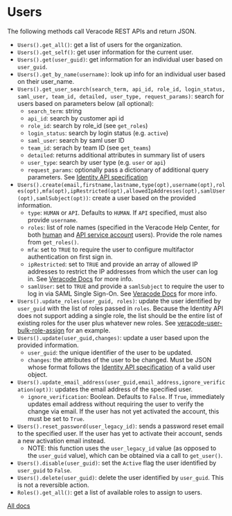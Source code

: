 # Users

The following methods call Veracode REST APIs and return JSON.

- `Users().get_all()`: get a list of users for the organization.
- `Users().get_self()`: get user information for the current user.
- `Users().get(user_guid)`: get information for an individual user based on `user_guid`.
- `Users().get_by_name(username)`: look up info for an individual user based on their user_name.
- `Users().get_user_search(search_term, api_id, role_id, login_status, saml_user, team_id, detailed, user_type, request_params)`: search for users based on parameters below (all optional):
  - `search_term`: string
  - `api_id`: search by customer api id
  - `role_id`: search by role_id (see `get_roles`)
  - `login_status`: search by login status (e.g. `active`)
  - `saml_user`: search by saml user ID
  - `team_id`: serach by team ID (see `get_teams`)
  - `detailed`: returns additional attributes in summary list of users
  - `user_type`: search by user type (e.g. `user` or `api`)
  - `request_params`: optionally pass a dictionary of additional query parameters. See [Identity API specification](https://app.swaggerhub.com/apis/Veracode/veracode-identity_api/1.0#/user/getUsersBySearchUsingGET)
- `Users().create(email,firstname,lastname,type(opt),username(opt),roles(opt),mfa(opt),ipRestricted(opt),allowedIpAddresses(opt),samlUser(opt),samlSubject(opt))`: create a user based on the provided information.
  - `type`: `HUMAN` or `API`. Defaults to `HUMAN`. If `API` specified, must also provide `username`.
  - `roles`: list of role names (specified in the Veracode Help Center, for both [human](https://help.veracode.com/go/c_identity_create_human) and [API service account](https://help.veracode.com/go/c_identity_create_api) users). Provide the role names from `get_roles()`.
  - `mfa`: set to `TRUE` to require the user to configure multifactor authentication on first sign in.
  - `ipRestricted`: set to `TRUE` and provide an array of allowed IP addresses to restrict the IP addresses from which the user can log in. See [Veracode Docs](https://docs.veracode.com/r/admin_ip) for more info. 
  - `samlUser`: set to `TRUE` and provide a `samlSubject` to require the user to log in via SAML Single Sign-On. See [Veracode Docs](https://docs.veracode.com/r/about_saml#configure-a-user-for-saml-access) for more info. 
- `Users().update_roles(user_guid, roles)`: update the user identified by `user_guid` with the list of roles passed in `roles`. Because the Identity API does not support adding a single role, the list should be the entire list of existing roles for the user plus whatever new roles. See [veracode-user-bulk-role-assign](https://github.com/tjarrettveracode/veracode-user-bulk-role-assign) for an example.
- `Users().update(user_guid,changes)`: update a user based upon the provided information.
  - `user_guid`: the unique identifier of the user to be updated.
  - `changes`: the attributes of the user to be changed. Must be JSON whose format follows the [Identity API specification](https://app.swaggerhub.com/apis/Veracode/veracode-identity_api/1.0#/ResourceOfUserResource) of a valid user object.
- `Users().update_email_address(user_guid,email_address,ignore_verification(opt))`: updates the email address of the specified user.
  - `ignore_verification`: Boolean. Defaults to `False`. If `True`, immediately updates email address without requiring the user to verify the change via email. If the user has not yet activated the account, this must be set to `True`.
- `Users().reset_password(user_legacy_id)`: sends a password reset email to the specified user. If the user has yet to activate their account, sends a new activation email instead.
  - NOTE: this function uses the `user_legacy_id` value (as opposed to the `user_guid` value), which can be obtained via a call to `get_user()`.
- `Users().disable(user_guid)`: set the `Active` flag the user identified by `user_guid` to `False`.
- `Users().delete(user_guid)`: delete the user identified by `user_guid`. This is not a reversible action.
- `Roles().get_all()`: get a list of available roles to assign to users.

[All docs](docs.md)
